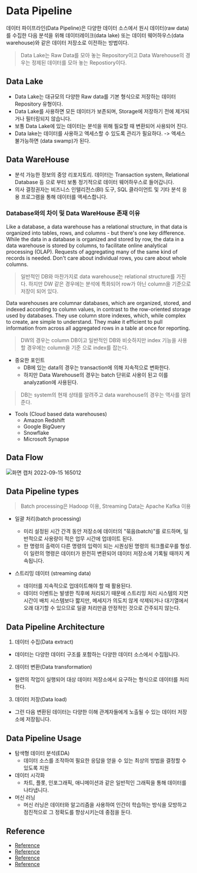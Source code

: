 # Data Pipeline
데이터 파이프라인(Data Pipeline)은 다양한 데이터 소스에서 원시 데이터(raw data)를 수집한 다음 분석을 위해
데이터레이크(data lake) 또는 데이터 웨어하우스(data warehouse)와 같은 데이터 저장소로 이전하는 방법이다.  

> Data Lake는 Raw Data를 모아 놓는 Repository이고 Data Warehouse의 경우는 정제된 데이터를
> 모아 놓는 Repostiory이다.

## Data Lake
- Data Lake는 대규모의 다양한 Raw data를 기본 형식으로 저장하는 데이터 Repository 유형이다.
- Data Lake를 사용하면 모든 데이터가 보존되며, Storage에 저장하기 전에 제거되거나 필터링되지 않습니다.
- 보통 Data Lake에 있는 데이터는 분석을 위해 필요할 때 변환되어 사용되어 진다.
- Data lake는 데이터를 사용하고 엑세스할 수 있도록 관리가 필요하다. -> 엑세스 불가능하면 (data swamp)가 된다.

## Data WareHouse
- 분석 가능한 정보의 중앙 리포지토리. 데이터는 Transaction system, Relational Database 등 으로 부터 보통 정기적으로 데이터 웨어하우스로 들어갑니다.
- 의사 결정권자는 비즈니스 인텔리전스(BI) 도구, SQL 클라이언트 및 기타 분석 응용 프로그램을 통해 데이터를 액세스합니다.

### Database와의 차이 및 Data WareHouse 존재 이유
Like a database, a data warehouse has a relational structure, in that data
is organized into tables, rows, and columns - but there's one key difference.
While the data in a database is organized and stored by row, the data in a 
data warehouse is stored by columns, to facilitate online analytical processing
(OLAP). Requests of aggregating many of the same kind of records is needed.
Don't care about individual rows, you care about whole columns.

> 일반적인 DB와 마찬가지로 data warehouse는 relational structure를 가진다. 하지만 DW
> 같은 경우에는 분석에 특화되어 row가 아닌 column을 기준으로 저장이 되어 있다.

Data warehouses are columnar databases, which are organized, stored, and indexed
according to column values, in contrast to the row-oriented storage used by databases.
They use column store indexes, which, while complex to create, are simple to understand.
They make it efficient to pull information from across all aggregated rows in a table
at once for reporting.

> DW의 경우는 column DB이고 일반적인 DB와 비슷하지만 index 기능을 사용할 경우에는 column을 기준
> 으로 index를 잡는다.

- 중요한 포인트
  - DB에 있는 data의 경우는 transaction에 의해 지속적으로 변화한다.
  - 하지만 Data Warehouse의 경우는 batch 단위로 사용이 된고 이를 analyzation에 사용된다.

> DB는 system의 현재 상태를 알려주고 data warehouse의 경우는 역사를 알려준다.

- Tools (Cloud based data warehouses)
  - Amazon Redshift
  - Google BigQuery
  - Snowflake
  - Microsoft Synapse

## Data Flow

![화면 캡처 2022-09-15 165012](https://user-images.githubusercontent.com/105041834/190346946-840a7a17-0b8d-4e82-8bcf-5db8248d1258.png)


## Data Pipeline types
> Batch processing은 Hadoop 이용, Streaming Data는 Apache Kafka 이용
- 일괄 처리(batch processing)
  - 미리 설정된 시간 간격 동안 저장소에 데이터의 "묶음(batch)"를 로드하며, 일반적으로 사용량이 적은 업무 시간에 업데이트 된다.
  - 한 명령의 출력이 다른 명령의 입력이 되는 시퀀싱된 명령의 워크플로우를 형성. 이 일련의 명령은 데이터가 완전히 변환되어 데이터 저장소에 기록될 때까지 계속됩니다.  
  
- 스트리밍 데이터 (streaming data)
  - 데이터를 지속적으로 업데이트해야 할 때 활용된다.
  - 데이터 이벤트는 발생한 직후에 처리되기 때문에 스트리밍 처리 시스템의 지연 시간이 배치 시스템보다 짧지만, 메세지가 의도치 않게 삭제되거나 대기열에서 오래 대기할 수 있으므로 일괄 처리만큼 안정적인 것으로 간주되지 않는다.

## Data Pipeline Architecture  
1. 데이터 수집(Data extract)
  - 데이터는 다양한 데이터 구조를 포함하는 다양한 데이터 소스에서 수집됩니다.
2. 데이터 변환(Data transformation)
  - 일련의 작업이 실행되어 대상 데이터 저장소에서 요구하는 형식으로 데이터를 처리한다.
3. 데이터 저장(Data load)
  - 그런 다음 변환된 데이터는 다양한 이해 관계자들에게 노출될 수 있는 데이터 저장소에 저장됩니다.


## Data Pipeline Usage
- 탐색형 데이터 분석(EDA)
  - 데이터 소스를 조작하여 필요한 응답을 얻을 수 있는 최상의 방법을 결정할 수 있도록 지원
- 데이터 시각화
  - 차트, 플롯, 인포그래픽, 애니메이션과 같은 일반적인 그래픽을 통해 데이터를 나타냅니다.
- 머신 러닝
  - 머신 러닝은 데이터와 알고리즘을 사용하여 인간이 학습하는 방식을 모방하고 점진적으로 그 정확도를 향상시키는데 중점을 둔다.


## Reference
- [Reference](https://www.ibm.com/kr-ko/topics/data-pipeline)
- [Reference](https://www.redhat.com/ko/topics/data-storage/what-is-a-data-lake)
- [Reference](https://aws.amazon.com/ko/data-warehouse/)
- [Reference](https://www.fivetran.com/blog/data-warehouse-vs-database)
